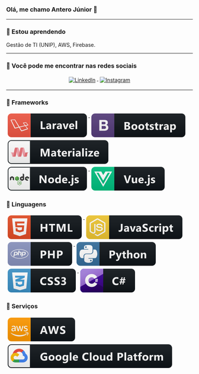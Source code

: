 ### Olá, me chamo Antero Júnior 👋


---
### 🌱 Estou aprendendo
Gestão de TI (UNIP), AWS, Firebase.


---
### 📢 Você pode me encontrar nas redes sociais
<p align="center">

  <a href="https://www.linkedin.com/in/anterojunior/">
    <img src="https://raw.githubusercontent.com/anterof5/anterof5/main/Resources/linkedIn.svg" alt="LinkedIn" style="vertical-align:top; margin:4px">
  </a>

  <a href="https://www.instagram.com/anterof5/">
    <img src="https://raw.githubusercontent.com/anterof5/anterof5/main/Resources/instagram.svg" alt="Instagram" style="vertical-align:top; margin:4px">
  </a>

</p>

<hr>

### 🚧 Frameworks

<p>
  <a href="">
    <img src="https://raw.githubusercontent.com/anterof5/anterof5/main/Resources/Frameworks/laravel.svg" alt="Laravel" style="vertical-align:top; margin:4px">
  </a>
  <a href="">
    <img src="https://raw.githubusercontent.com/anterof5/anterof5/main/Resources/Frameworks/bootstrap.svg" alt="Bootstrap" style="vertical-align:top; margin:4px">
  </a>
 <a href="">
    <img src="https://raw.githubusercontent.com/anterof5/anterof5/main/Resources/Frameworks/materialize.svg" alt="Materialize" style="vertical-align:top; margin:4px">
  </a>
 <a href="">
    <img src="https://raw.githubusercontent.com/anterof5/anterof5/main/Resources/Frameworks/nodejs.svg" alt="NodeJS" style="vertical-align:top; margin:4px">
  </a>
 <a href="">
    <img src="https://raw.githubusercontent.com/anterof5/anterof5/main/Resources/Frameworks/vue.svg" alt="VueJS" style="vertical-align:top; margin:4px">
  </a>
</p>

### 🚧 Linguagens

<p>
  <a href="">
    <img src="https://raw.githubusercontent.com/anterof5/anterof5/main/Resources/Languages/html.svg" alt="HTML" style="vertical-align:top; margin:4px">
  </a>
	<a href="">
		<img src="https://raw.githubusercontent.com/anterof5/anterof5/main/Resources/Languages/js.svg" alt="JS" style="vertical-align:top; margin:4px">
	</a>
  <a href="">
    <img src="https://raw.githubusercontent.com/anterof5/anterof5/main/Resources/Languages/php.svg" alt="PHP" style="vertical-align:top; margin:4px">
  </a>
 <a href="">
    <img src="https://raw.githubusercontent.com/anterof5/anterof5/main/Resources/Languages/python.svg" alt="Python" style="vertical-align:top; margin:4px">
  </a>
 <a href="">
    <img src="https://raw.githubusercontent.com/anterof5/anterof5/main/Resources/Languages/css3.svg" alt="CSS3" style="vertical-align:top; margin:4px">
  </a>
 <a href="">
    <img src="https://raw.githubusercontent.com/anterof5/anterof5/main/Resources/Languages/csharp.svg" alt="CSharp" style="vertical-align:top; margin:4px">
  </a>
</p>

### 🚧 Serviços

<p>
  <a href="">
    <img src="https://raw.githubusercontent.com/anterof5/anterof5/main/Resources/Services/aws.svg" alt="AWS" style="vertical-align:top; margin:4px">
  </a>
	<a href="">
		<img src="https://raw.githubusercontent.com/anterof5/anterof5/main/Resources/Services/google_cloud_platform.svg" alt="Google Cloud" style="vertical-align:top; margin:4px">
	</a>

<!--
**anterof5/anterof5** is a ✨ _special_ ✨ repository because its `README.md` (this file) appears on your GitHub profile.

Here are some ideas to get you started:

- 🔭 I’m currently working on ...
- 🌱 I’m currently learning ...
- 👯 I’m looking to collaborate on ...
- 🤔 I’m looking for help with ...
- 💬 Ask me about ...
- 📫 How to reach me: ...
- 😄 Pronouns: ...
- ⚡ Fun fact: ...
-->
